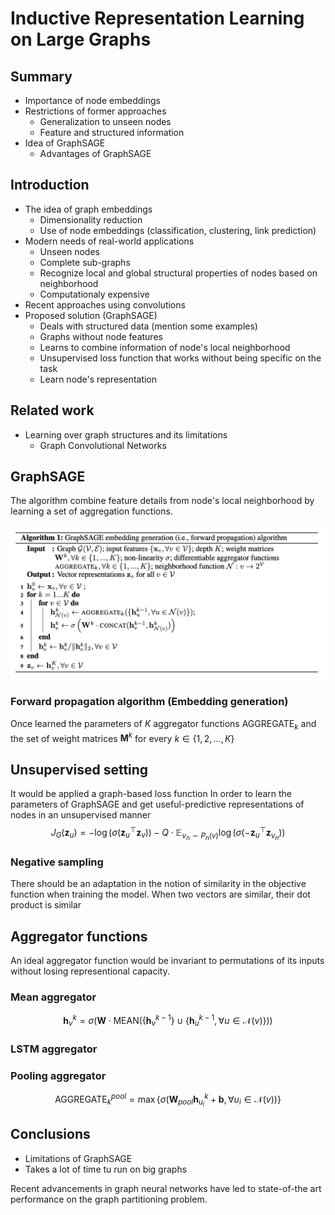 
# Inductive Representation Learning on Large Graphs

## Summary
- Importance of node embeddings
- Restrictions of former approaches 
    - Generalization to unseen nodes
    - Feature and structured information
- Idea of GraphSAGE
    - Advantages of GraphSAGE

## Introduction
- The idea of graph embeddings
    - Dimensionality reduction
    - Use of node embeddings (classification, clustering, link prediction)
- Modern needs of real-world applications
    - Unseen nodes
    - Complete sub-graphs
    - Recognize local and global structural properties of nodes based on neighborhood
    - Computationaly expensive
- Recent approaches using convolutions
- Proposed solution (GraphSAGE)
    - Deals with structured data (mention some examples)
    - Graphs without node features
    - Learns to combine information of node's local neighborhood
    - Unsupervised loss function that works without being specific on the task
    - Learn node's representation

## Related work
- Learning over graph structures and its limitations
    - Graph Convolutional Networks

## GraphSAGE
The algorithm combine feature details from node's local neighborhood by learning a set of aggregation functions.
<!-- Insert image of the algorithm -->
![GraphSAGE_algorithm](GraphSAGE_algorithm.png)

### Forward propagation algorithm (Embedding generation)
Once learned the parameters of $K$ aggregator functions $\textrm{AGGREGATE}_k$ and the set of weight matrices $\mathbf M^k$ for every $k\in\{1,2,...,K\}$
<!-- They are used to propagate information through the nodes between different layers of the model-->

## Unsupervised setting
It would be applied a graph-based loss function 
In order to learn the parameters of GraphSAGE and get useful-predictive representations of nodes in an unsupervised manner
$$J_G(\mathbf z_u) = -\log{\left( \sigma(\mathbf z_u^\top \mathbf z_v) \right)} - Q\cdot\mathbb E_{v_n\sim P_n(v)}{\log{\left(\sigma(-\mathbf z_u^\top \mathbf z_{v_n})\right)} }$$

### Negative sampling
There should be an adaptation in the notion of similarity in the objective function when training the model.
When two vectors are similar, their dot product is similar

## Aggregator functions
An ideal aggregator function would be invariant to permutations of its inputs without losing representional capacity. 
### Mean aggregator
$$\mathbf h_v^k = \sigma\left( \mathbf W\cdot \textrm{MEAN}\left( \left\{\mathbf h_v^{k-1} \right\} \cup \left\{\mathbf h_u^{k-1}, \forall u\in \mathcal N(v) \right\}  \right)\right)$$

### LSTM aggregator

### Pooling aggregator
$$\textrm{AGGREGATE}_k^{pool} = \max{\left\{ \sigma\left(\mathbf W_{pool}\mathbf h_{u_i}^k + \mathbf b, \forall u_i\in\mathcal N(v) \right)\right\}}$$


## Conclusions
- Limitations of GraphSAGE
- Takes a lot of time tu run on big graphs


Recent advancements in graph neural networks have led to 
state-of-the art performance on the graph partitioning problem.